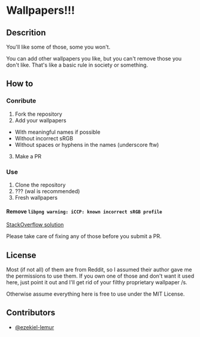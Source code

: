 # Wallpapers!!!

## Descrition
You'll like some of those, some you won't.

You can add other wallpapers you like, but you can't remove those you don't
like. That's like a basic rule in society or something.

## How to

### Conribute

1. Fork the repository
2. Add your wallpapers 
  * With meaningful names if possible
  * Without incorrect sRGB
  * Without spaces or hyphens in the names (underscore ftw)
3. Make a PR

### Use
1. Clone the repository
2. ??? (wal is recommended)
3. Fresh wallpapers

#### Remove `libpng warning: iCCP: known incorrect sRGB profile`
[StackOverflow solution](https://stackoverflow.com/a/22747902/6885046)

Please take care of fixing any of those before you submit a PR.

## License
Most (if not all) of them are from Reddit, so I assumed their author gave me the
permissions to use them. If you own one of those and don't want it used here,
just point it out and I'll get rid of your filthy proprietary wallpaper /s.

Otherwise assume everything here is free to use under the MIT License.

## Contributors

* [@ezekiel-lemur](https://github.com/ezekiel-lemur)
